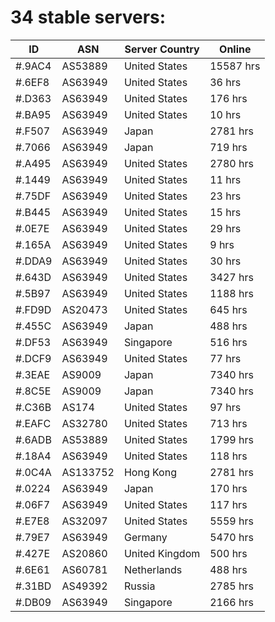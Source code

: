 # 34 stable servers:

| ID | ASN | Server Country | Online |
| ------ | ------ | ------ | ------ |
| #.9AC4 | AS53889 | United States | 15587 hrs |
| #.6EF8 | AS63949 | United States | 36 hrs |
| #.D363 | AS63949 | United States | 176 hrs |
| #.BA95 | AS63949 | United States | 10 hrs |
| #.F507 | AS63949 | Japan | 2781 hrs |
| #.7066 | AS63949 | Japan | 719 hrs |
| #.A495 | AS63949 | United States | 2780 hrs |
| #.1449 | AS63949 | United States | 11 hrs |
| #.75DF | AS63949 | United States | 23 hrs |
| #.B445 | AS63949 | United States | 15 hrs |
| #.0E7E | AS63949 | United States | 29 hrs |
| #.165A | AS63949 | United States | 9 hrs |
| #.DDA9 | AS63949 | United States | 30 hrs |
| #.643D | AS63949 | United States | 3427 hrs |
| #.5B97 | AS63949 | United States | 1188 hrs |
| #.FD9D | AS20473 | United States | 645 hrs |
| #.455C | AS63949 | Japan | 488 hrs |
| #.DF53 | AS63949 | Singapore | 516 hrs |
| #.DCF9 | AS63949 | United States | 77 hrs |
| #.3EAE | AS9009 | Japan | 7340 hrs |
| #.8C5E | AS9009 | Japan | 7340 hrs |
| #.C36B | AS174 | United States | 97 hrs |
| #.EAFC | AS32780 | United States | 713 hrs |
| #.6ADB | AS53889 | United States | 1799 hrs |
| #.18A4 | AS63949 | United States | 118 hrs |
| #.0C4A | AS133752 | Hong Kong | 2781 hrs |
| #.0224 | AS63949 | Japan | 170 hrs |
| #.06F7 | AS63949 | United States | 117 hrs |
| #.E7E8 | AS32097 | United States | 5559 hrs |
| #.79E7 | AS63949 | Germany | 5470 hrs |
| #.427E | AS20860 | United Kingdom | 500 hrs |
| #.6E61 | AS60781 | Netherlands | 488 hrs |
| #.31BD | AS49392 | Russia | 2785 hrs |
| #.DB09 | AS63949 | Singapore | 2166 hrs |

